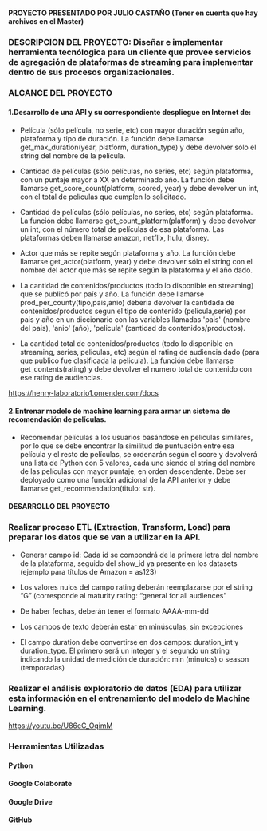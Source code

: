 #### PROYECTO PRESENTADO POR JULIO CASTAÑO (Tener en cuenta que hay archivos en el Master)

### DESCRIPCION DEL PROYECTO: Diseñar e implementar herramienta tecnólogica para un cliente que provee servicios de agregación de plataformas de streaming para implementar dentro de sus procesos organizacionales.
### ALCANCE DEL PROYECTO

#### 1.Desarrollo de una API y su correspondiente despliegue en Internet de:

- Película (sólo película, no serie, etc) con mayor duración según año, plataforma y tipo de duración. La función debe llamarse get_max_duration(year, platform, duration_type) y debe devolver sólo el string del nombre de la película.

- Cantidad de películas (sólo películas, no series, etc) según plataforma, con un puntaje mayor a XX en determinado año. La función debe llamarse get_score_count(platform, scored, year) y debe devolver un int, con el total de películas que cumplen lo solicitado.

- Cantidad de películas (sólo películas, no series, etc) según plataforma. La función debe llamarse get_count_platform(platform) y debe devolver un int, con el número total de películas de esa plataforma. Las plataformas deben llamarse amazon, netflix, hulu, disney.

- Actor que más se repite según plataforma y año. La función debe llamarse get_actor(platform, year) y debe devolver sólo el string con el nombre del actor que más se repite según la plataforma y el año dado.

- La cantidad de contenidos/productos (todo lo disponible en streaming) que se publicó por país y año. La función debe llamarse prod_per_county(tipo,pais,anio) deberia devolver la cantidada de contenidos/productos segun el tipo de contenido (pelicula,serie) por pais y año en un diccionario con las variables llamadas 'pais' (nombre del pais), 'anio' (año), 'pelicula' (cantidad de contenidos/productos).

- La cantidad total de contenidos/productos (todo lo disponible en streaming, series, peliculas, etc) según el rating de audiencia dado (para que publico fue clasificada la pelicula). La función debe llamarse get_contents(rating) y debe devolver el numero total de contenido con ese rating de audiencias.

https://henry-laboratorio1.onrender.com/docs

#### 2.Entrenar modelo de machine learning para armar un sistema de recomendación de películas.

- Recomendar películas a los usuarios basándose en películas similares, por lo que se debe encontrar la similitud de puntuación entre esa película y el resto de películas, se ordenarán según el score y devolverá una lista de Python con 5 valores, cada uno siendo el string del nombre de las películas con mayor puntaje, en orden descendente. Debe ser deployado como una función adicional de la API anterior y debe llamarse get_recommendation(titulo: str).

#### DESARROLLO DEL PROYECTO

### Realizar proceso ETL (Extraction, Transform, Load) para preparar los datos que se van a utilizar en la API.

- Generar campo id: Cada id se compondrá de la primera letra del nombre de la plataforma, seguido del show_id ya presente en los datasets (ejemplo para títulos de Amazon = as123)

- Los valores nulos del campo rating deberán reemplazarse por el string “G” (corresponde al maturity rating: “general for all audiences”

- De haber fechas, deberán tener el formato AAAA-mm-dd

- Los campos de texto deberán estar en minúsculas, sin excepciones

- El campo duration debe convertirse en dos campos: duration_int y duration_type. El primero será un integer y el segundo un string indicando la unidad de medición de duración: min (minutos) o season (temporadas)

### Realizar el análisis exploratorio de datos (EDA) para utilizar esta información en el entrenamiento del modelo de Machine Learning.


https://youtu.be/U86eC_OqimM

### Herramientas Utilizadas
#### Python
#### Google Colaborate
#### Google Drive
#### GitHub
